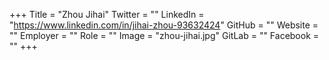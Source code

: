 +++
Title = "Zhou Jihai"
Twitter = ""
LinkedIn = "https://www.linkedin.com/in/jihai-zhou-93632424"
GitHub = ""
Website = ""
Employer = ""
Role = ""
Image = "zhou-jihai.jpg"
GitLab = ""
Facebook = ""
+++
